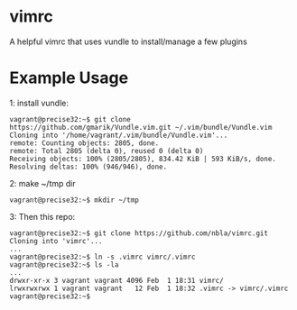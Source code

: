 # vimrc

A helpful vimrc that uses vundle to install/manage a few plugins

# Example Usage

1: install vundle:
```
vagrant@precise32:~$ git clone https://github.com/gmarik/Vundle.vim.git ~/.vim/bundle/Vundle.vim
Cloning into '/home/vagrant/.vim/bundle/Vundle.vim'...
remote: Counting objects: 2805, done.
remote: Total 2805 (delta 0), reused 0 (delta 0)
Receiving objects: 100% (2805/2805), 834.42 KiB | 593 KiB/s, done.
Resolving deltas: 100% (946/946), done.
```
2: make ~/tmp dir
```
vagrant@precise32:~$ mkdir ~/tmp
```
3: Then this repo:
```
vagrant@precise32:~$ git clone https://github.com/nbla/vimrc.git
Cloning into 'vimrc'...
...
vagrant@precise32:~$ ln -s .vimrc vimrc/.vimrc
vagrant@precise32:~$ ls -la
...
drwxr-xr-x 3 vagrant vagrant 4096 Feb  1 18:31 vimrc/
lrwxrwxrwx 1 vagrant vagrant   12 Feb  1 18:32 .vimrc -> vimrc/.vimrc
vagrant@precise32:~$
```
